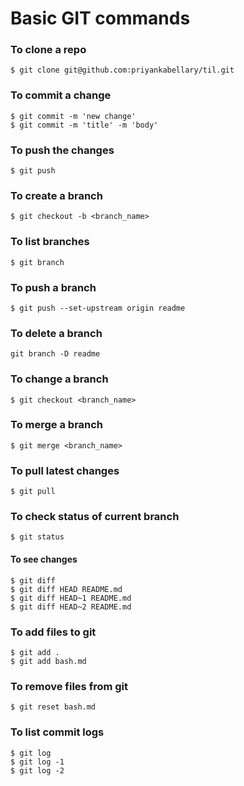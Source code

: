 # Basic GIT commands

### To clone a repo
```
$ git clone git@github.com:priyankabellary/til.git
```

### To commit a change
```
$ git commit -m 'new change'
$ git commit -m 'title' -m 'body'
```

### To push the changes
```
$ git push
```

### To create a branch
```
$ git checkout -b <branch_name>
```

### To list branches
```
$ git branch
```

### To push a branch
```
$ git push --set-upstream origin readme
```

### To delete a branch
```
git branch -D readme
```

### To change a branch
```
$ git checkout <branch_name>
```

### To merge a branch
```
$ git merge <branch_name>
```

### To pull latest changes
```
$ git pull
```

### To check status of current branch
```
$ git status
```

#### To see changes
```
$ git diff
$ git diff HEAD README.md
$ git diff HEAD~1 README.md
$ git diff HEAD~2 README.md
```

### To add files to git
```
$ git add .
$ git add bash.md
```

### To remove files from git
```
$ git reset bash.md
```

### To list commit logs
```
$ git log
$ git log -1
$ git log -2
```
